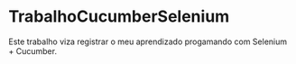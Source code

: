 # TrabalhoCucumberSelenium
Este trabalho viza registrar o meu aprendizado progamando com Selenium + Cucumber.
